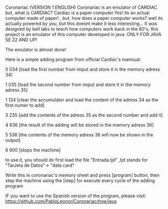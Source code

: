 Coronariac (VERSION 1 ENGLISH)
Coronariac is an emulator of CARDIAC but, what is CARDIAC? Cardiac is a paper computer.Yes! its an actual computer made of paper! , but, how does a paper computer works? well its actually powered by you, but this doesnt make it less interesting... It was designed by bell labs to teach how computers work back in the 60's, this project is an emulator of this computer developed in java. ONLY FOR JAVA SE 22 AND UP!

The emulator is almost done!

Here is a simple adding program from official Cardiac's mannual:

0 034 [load the first number from imput and store it in the memory adress 34]

1 035 [load the second number from imput and store it in the memory adress 35]

1 134 [clear the accumulator and load the content of the adress 34 as the first numer to add]

3 235 [add the contents of the adress 35 as the second number and add it]

4 636 [the result of the adding will be stored in the memory adress 36]

5 536 [the contents of the memory adress 36 will now be shown in the output]

6 900 [stops the machine]

to use it, you should do first load the file "Entrada.tjd" ,tjd stands for "TarJeta de Datos"-> "data card"

Write this in coronariac's memory sheet and press [program] button, then step the machine using the [step] for execute every cycle of the adding program

IF you want to use the Spanish version of the program, please visit:  https://github.com/PabloLeonor/Coronariac/tree/java
